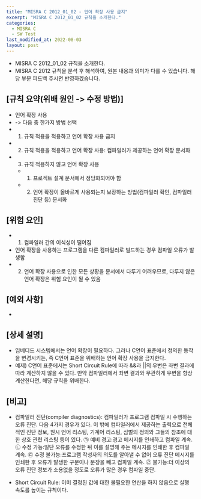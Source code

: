 ```yaml
---
title: "MISRA C 2012_01_02 - 언어 확장 사용 금지"
excerpt: "MISRA C 2012_01_02 규칙을 소개한다."
categories:
  - MISRA C
  - SW Test
last_modified_at: 2022-08-03
layout: post
---
```

- MISRA C 2012_01_02 규칙을 소개한다.
- MISRA C 2012 규칙을 분석 후 해석하여, 원본 내용과 의미가 다를 수 있습니다. 해당 부분 피드백 주시면 반영하겠습니다. 



## [규칙 요약(위배 원인 -> 수정 방법)]
- 언어 확장 사용
- -> 다음 중 한가지 방법 선택
- 1. 규칙 적용을 적용하고 언어 확장 사용 금지
- 2. 규칙 적용을 적용하고 언어 확장 사용: 컴파일러가 제공하는 언어 확장 문서화
- 3. 규칙 적용하지 않고 언어 확장 사용
  - 1) 프로젝트 설계 문서에서 정당화되어야 함
  - 2) 언어 확장이 올바르게 사용되는지 보장하는 방법(컴파일러 확인, 컴파일러 진단 등) 문서화



## [위험 요인]
- 1. 컴파일러 간의 이식성이 떨어짐
- 언어 확장을 사용하는 프로그램을 다른 컴파일러로 빌드하는 경우 컴파일 오류가 발생함
- 2. 언어 확장 사용으로 인한 모든 상황을 문서에서 다루기 어려우므로, 다루지 않은 언어 확장은 위험 요인이 될 수 있음



## [예외 사항]
-



## [상세 설명]
- 임베디드 시스템에서는 언어 확장이 필요하다. 그러나 C언어 표준에서 정의한 동작을 변경시키는, 즉 C언어 표준을 위배하는 언어 확장 사용을 금지한다.
- 예제) C언어 표준에서는 Short Circuit Rule에 따라 &&과 ||의 우변은 좌변 결과에 따라 계산하지 않을 수 있다. 만약 컴파일러에서 좌변 결과와 무관하게 우변을 항상 계산한다면, 해당 규칙을 위배한다.



## [비고]
* 컴파일러 진단(compiler diagnostics): 컴파일러가 프로그램 컴파일 시 수행하는 오류 진단. 다음 4가지 경우가 있다. 이 밖에 컴파일러에서 제공하는 출력으로 전체적인 진단 정보, 원시 언어 리스팅, 기계어 리스팅, 심벌의 정의와 그들의 참조에 대한 상호 관련 리스팅 등이 있다.
㉠ 예비 경고:경고 메시지를 인쇄하고 컴파일 계속.
㉡ 수정 가능:일단 오류를 수정한 뒤 이를 설명해 주는 메시지를 인쇄한 후 컴파일 계속.
㉢ 수정 불가능:프로그램 작성자의 의도를 알아낼 수 없어 오류 진단 메시지를 인쇄한 후 오류가 발생한 구문이나 문장을 빼고 컴파일 계속.
㉣ 불가능:더 이상의 오류 진단 정보가 소용없을 정도로 오류가 많은 경우 컴파일 중단.

* Short Circuit Rule: 이미 결정된 값에 대한 불필요한 연산을 하지 않음으로 실행 속도를 높이는 규칙이다.